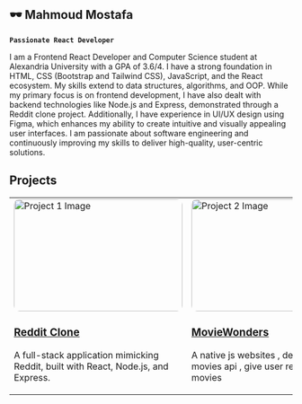 ## 🕶 Mahmoud Mostafa 

**`Passionate React Developer`**

I am a Frontend React Developer and Computer Science student at Alexandria University with a GPA of 3.6/4. I have a strong foundation in HTML, CSS (Bootstrap and Tailwind CSS), JavaScript, and the React ecosystem. My skills extend to data structures, algorithms, and OOP. While my primary focus is on frontend development, I have also dealt with backend technologies like Node.js and Express, demonstrated through a Reddit clone project. Additionally, I have experience in UI/UX design using Figma, which enhances my ability to create intuitive and visually appealing user interfaces. I am passionate about software engineering and continuously improving my skills to deliver high-quality, user-centric solutions.

## Projects

<div align="center">
  <table>
    <tr>
      <td>
        <img src="https://res.cloudinary.com/dglez2bdb/image/upload/v1726555555/2_tmodp8.jpg" alt="Project 1 Image" width="300" height="200" style="border-radius: 10px;">
       <a href="https://github.com/MahmoudMostafaDev/Grddit-ReactClone-for-Reddit"> <h3>Reddit Clone</h3></a>
        <p>A full-stack application mimicking Reddit, built with React, Node.js, and Express.</p>
      </td>
      <td>
        <img src="https://res.cloudinary.com/dglez2bdb/image/upload/v1726555585/1_igci6t.png" alt="Project 2 Image" width="300" height="200" style="border-radius: 10px;">
        <a href="https://github.com/MahmoudMostafaDev/MovieWonders"><h3>MovieWonders</h3></a>
        <p>A native js websites , dealing with an movies api , give user recommended movies </p>
      </td>
    </tr>
  </table>
</div>
<!--
**MahmoudMostafaDev/MahmoudMostafaDev** is a ✨ _special_ ✨ repository because its `README.md` (this file) appears on your GitHub profile.

Here are some ideas to get you started:

- 🔭 I’m currently working on ...
- 🌱 I’m currently learning ...
- 👯 I’m looking to collaborate on ...
- 🤔 I’m looking for help with ...
- 💬 Ask me about ...
- 📫 How to reach me: ...
- 😄 Pronouns: ...
- ⚡ Fun fact: ...
-->
